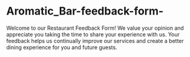 # Aromatic_Bar-feedback-form-
Welcome to our Restaurant Feedback Form! We value your opinion and appreciate you taking the time to share your experience with us. Your feedback helps us continually improve our services and create a better dining experience for you and future guests.
